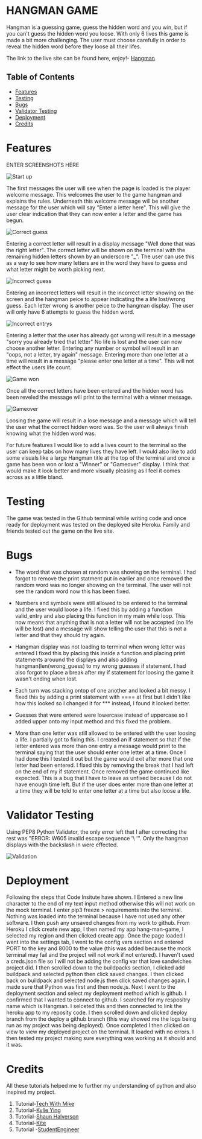 # HANGMAN GAME

Hangman is a guessing game, guess the hidden word and you win, but if you can't guess the hidden word you loose. With only 6 lives this game is made a bit more challenging. The user must choose carefully in order to reveal the hidden word before they loose all their lifes.

The link to the live site can be found here, enjoy!- [Hangman](https://hang-man-game.herokuapp.com/)

## Table of Contents  
* [Features](#features)  
* [Testing](#testing)
* [Bugs](#bugs)
* [Validator Testing](#validator-testing)
* [Deployment](#deployment)
* [Credits](#credits)

# Features
ENTER SCREENSHOTS HERE

![Start up](assets/images/start-up-screen.png)

The first messages the user will see when the page is loaded is the player welcome message. This welcomes the user to the game hangman and explains the rules. 
Underneath this welcome message will be another message for the user which will say "Enter a letter here". This will give the user clear indication that they can now enter a letter and the game has begun.  

![Correct guess](assets/images/correct-entry.png)

Entering a correct letter will result in a display message "Well done that was the right letter". The correct letter will be shown on the terminal with the remaining hidden letters shown by an underscore "_". The user can use this as a way to see how many letters are in the word they have to guess and what letter might be worth picking next.

![Incorrect guess](assets/images/incorrect-letter.png)

Entering an incorrect letters will result in the incorrect letter showing on the screen and the hangman peice to appear indicating the a life lost/wrong guess. Each letter wrong is another peice to the hangman display. The user will only have 6 attempts to guess the hidden word.

![Incorrect entrys](assets/images/incorrect-entry.png)

Entering a letter that the user has already got wrong will result in a message "sorry you already tried that letter" No life is lost and the user can now choose another letter.
Entering any number or symbol will result in an "oops, not a letter, try again" message. Entering more than one letter at a time will result in a message "please enter one letter at a time". This will not effect the users life count.

![Game won](assets/images/win-game.png)

Once all the correct letters have been entered and the hidden word has been reveled the message will print to the terminal with a winner message.

![Gameover](assets/images/gameover.png)

Loosing the game will result in a lose message and a message which will tell the user what the correct hidden word was. So the user will always finish knowing what the hidden word was. 

For future features I would like to add a lives count to the terminal so the user can keep tabs on how many lives they have left. 
I would also like to add some visuals like a large Hangman title at the top of the terminal and once a game has been won or lost a "Winner" or "Gameover" display. I think that would make it look better and more visually pleasing as I feel it comes across as a little bland. 


# Testing
The game was tested in the Github terminal while writing code and once ready for deployment was tested on the deployed site Heroku. Family and friends tested out the game on the live site. 

# Bugs

* The word that was chosen at random was showing on the terminal. I had forgot to remove the print statment put in earlier and once removed the random word was no longer showing on the terminal. The user will not see the random word now this has been fixed.

* Numbers and symbols were still allowed to be entered to the terminal and the user would loose a life. I fixed this by adding a function valid_entry and also placing this function in my main while loop. This now means that anything that is not a letter will not be accepted (no life will be lost) and a message will show telling the user that this is not a letter and that they should try again.

* Hangman display was not loading to terminal when wrong letter was entered I fixed this by placing this inside a function and placing print statements arouund the displays and also adding hangman(len(wrong_guess) to my wrong guesses if statement. I had also forgot to place a break after my if statement for loosing the game it wasn't ending when lost. 

* Each turn was stacking ontop of one another and looked a bit messy. I fixed this by adding a print statement with ==== at first but I didn't like how this looked so I changed it for *** instead, I found it looked better.

* Guesses that were entered were lowercase instead of uppercase so I added upper onto my input method and this fixed the problem.

* More than one letter was still allowed to be entered with the user loosing a life. I partially got to fixing this. I created an if statement so that if the letter entered was more than one entry a message would print to the terminal saying that the user should enter one letter at a time. Once I had done this I tested it out but the game would exit after more that one letter had been entered. I fixed this by removing the break that I had left on the end of my if statement. Once removed the game continued like expected. This is a bug that I have to leave as unfixed because I do not have enough time left. But if the user does enter more than one letter at a time they will be told to enter one letter at a time but also loose a life.


# Validator Testing
Using PEP8 Python Validator, the only error left that I after correcting the rest was "ERROR: W605 invalid escape sequence '\ '". Only the hangman displays with the backslash in were effected.

![Validation](assets/images/validating.png)

# Deployment
Following the steps that Code Insitute have shown.
I Entered a new line character to the end of my text input method otherwise this will not work on the mock terminal. I enter pip3 freeze > requirements into the terminal. Nothing was loaded into the terminal because I have not used any other software. I then push any unsaved changes from my work to github.
From Heroku I click create new app, I then named my app hang-man-game, I selected my region and then clicked create app.
Once the page loaded I went into the settings tab, I went to the config vars section and entered PORT to the key and 8000 to the value (this was added because the mock terminal may fail and the project will not work if not entered). I haven't used a creds.json file so I will not be adding the config var that love sandwiches project did.
I then scrolled down to the buildpacks section, I clicked add buildpack and selected python then click saved changes. I then clicked back on buildpack and selected node.js then click saved changes again. I made sure that Python was first and then node.js.
Next I went to the deployment section and select my deployment method which is github. I confirmed that I wanted to connect to github. I searched for my respositry name which is Hangman. I selceted this and then connected to link the heroku app to my reposity code.
I then scrolled down and clicked deploy branch from the deploy a github branch (this way showed me the logs being run as my project was being deployed). 
Once completed I then clicked on view to view my deployed project on the terminal.
It loaded with no errors. I then tested my project making sure everything was working as it should and it was.


# Credits
All these tutorials helped me to further my understanding of python and also inspired my project.

1. Tutorial-[Tech With Mike](https://www.youtube.com/channel/UCnvj-t_xNcB0ap82KoEm8mQ)
2. Tutorial-[Kylie Ying](https://www.youtube.com/watch?v=cJJTnI22IF8)
3. Tutorial-[Shaun Halverson](https://www.youtube.com/watch?v=pFvSb7cb_Us)
4. Tutorial-[Kite](https://www.youtube.com/watch?v=m4nEnsavl6w)
5. Tutorial -[StudentEngineer](https://www.youtube.com/watch?v=TWLD2OKmSCQ)